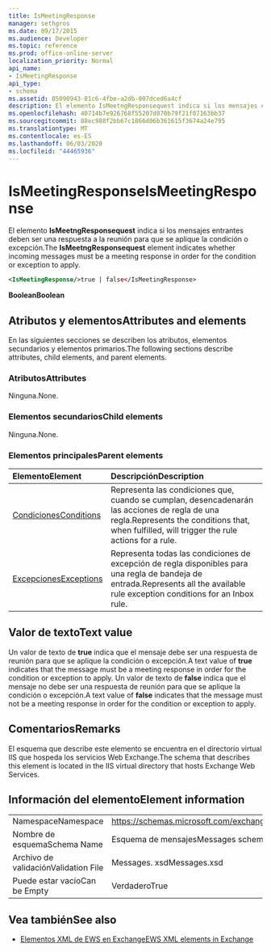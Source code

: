```yaml
---
title: IsMeetingResponse
manager: sethgros
ms.date: 09/17/2015
ms.audience: Developer
ms.topic: reference
ms.prod: office-online-server
localization_priority: Normal
api_name:
- IsMeetingResponse
api_type:
- schema
ms.assetid: 85090943-81c6-4fbe-a2db-007dced6a4cf
description: El elemento IsMeetngResponsequest indica si los mensajes entrantes deben ser una respuesta a la reunión para que se aplique la condición o excepción.
ms.openlocfilehash: 40714b7e926768f55207d870b79f21f07163bb37
ms.sourcegitcommit: 88ec988f2bb67c1866d06b361615f3674a24e795
ms.translationtype: MT
ms.contentlocale: es-ES
ms.lasthandoff: 06/03/2020
ms.locfileid: "44465936"
---
```

# <a name="ismeetingresponse"></a><span data-ttu-id="4b555-103">IsMeetingResponse</span><span class="sxs-lookup"><span data-stu-id="4b555-103">IsMeetingResponse</span></span>

<span data-ttu-id="4b555-104">El elemento **IsMeetngResponsequest** indica si los mensajes entrantes deben ser una respuesta a la reunión para que se aplique la condición o excepción.</span><span class="sxs-lookup"><span data-stu-id="4b555-104">The **IsMeetngResponsequest** element indicates whether incoming messages must be a meeting response in order for the condition or exception to apply.</span></span> 
  
```XML
<IsMeetingResponse/>true | false</IsMeetingResponse>
```

 <span data-ttu-id="4b555-105">**Boolean**</span><span class="sxs-lookup"><span data-stu-id="4b555-105">**Boolean**</span></span>
## <a name="attributes-and-elements"></a><span data-ttu-id="4b555-106">Atributos y elementos</span><span class="sxs-lookup"><span data-stu-id="4b555-106">Attributes and elements</span></span>

<span data-ttu-id="4b555-107">En las siguientes secciones se describen los atributos, elementos secundarios y elementos primarios.</span><span class="sxs-lookup"><span data-stu-id="4b555-107">The following sections describe attributes, child elements, and parent elements.</span></span>
  
### <a name="attributes"></a><span data-ttu-id="4b555-108">Atributos</span><span class="sxs-lookup"><span data-stu-id="4b555-108">Attributes</span></span>

<span data-ttu-id="4b555-109">Ninguna.</span><span class="sxs-lookup"><span data-stu-id="4b555-109">None.</span></span>
  
### <a name="child-elements"></a><span data-ttu-id="4b555-110">Elementos secundarios</span><span class="sxs-lookup"><span data-stu-id="4b555-110">Child elements</span></span>

<span data-ttu-id="4b555-111">Ninguna.</span><span class="sxs-lookup"><span data-stu-id="4b555-111">None.</span></span>
  
### <a name="parent-elements"></a><span data-ttu-id="4b555-112">Elementos principales</span><span class="sxs-lookup"><span data-stu-id="4b555-112">Parent elements</span></span>

|<span data-ttu-id="4b555-113">**Elemento**</span><span class="sxs-lookup"><span data-stu-id="4b555-113">**Element**</span></span>|<span data-ttu-id="4b555-114">**Descripción**</span><span class="sxs-lookup"><span data-stu-id="4b555-114">**Description**</span></span>|
|:-----|:-----|
|[<span data-ttu-id="4b555-115">Condiciones</span><span class="sxs-lookup"><span data-stu-id="4b555-115">Conditions</span></span>](conditions.md) <br/> |<span data-ttu-id="4b555-116">Representa las condiciones que, cuando se cumplan, desencadenarán las acciones de regla de una regla.</span><span class="sxs-lookup"><span data-stu-id="4b555-116">Represents the conditions that, when fulfilled, will trigger the rule actions for a rule.</span></span>  <br/> |
|[<span data-ttu-id="4b555-117">Excepciones</span><span class="sxs-lookup"><span data-stu-id="4b555-117">Exceptions</span></span>](exceptions.md) <br/> |<span data-ttu-id="4b555-118">Representa todas las condiciones de excepción de regla disponibles para una regla de bandeja de entrada.</span><span class="sxs-lookup"><span data-stu-id="4b555-118">Represents all the available rule exception conditions for an Inbox rule.</span></span>  <br/> |
   
## <a name="text-value"></a><span data-ttu-id="4b555-119">Valor de texto</span><span class="sxs-lookup"><span data-stu-id="4b555-119">Text value</span></span>

<span data-ttu-id="4b555-120">Un valor de texto de **true** indica que el mensaje debe ser una respuesta de reunión para que se aplique la condición o excepción.</span><span class="sxs-lookup"><span data-stu-id="4b555-120">A text value of **true** indicates that the message must be a meeting response in order for the condition or exception to apply.</span></span> <span data-ttu-id="4b555-121">Un valor de texto de **false** indica que el mensaje no debe ser una respuesta de reunión para que se aplique la condición o excepción.</span><span class="sxs-lookup"><span data-stu-id="4b555-121">A text value of **false** indicates that the message must not be a meeting response in order for the condition or exception to apply.</span></span> 
  
## <a name="remarks"></a><span data-ttu-id="4b555-122">Comentarios</span><span class="sxs-lookup"><span data-stu-id="4b555-122">Remarks</span></span>

<span data-ttu-id="4b555-123">El esquema que describe este elemento se encuentra en el directorio virtual IIS que hospeda los servicios Web Exchange.</span><span class="sxs-lookup"><span data-stu-id="4b555-123">The schema that describes this element is located in the IIS virtual directory that hosts Exchange Web Services.</span></span>
  
## <a name="element-information"></a><span data-ttu-id="4b555-124">Información del elemento</span><span class="sxs-lookup"><span data-stu-id="4b555-124">Element information</span></span>

|||
|:-----|:-----|
|<span data-ttu-id="4b555-125">Namespace</span><span class="sxs-lookup"><span data-stu-id="4b555-125">Namespace</span></span>  <br/> |https://schemas.microsoft.com/exchange/services/2006/messages  <br/> |
|<span data-ttu-id="4b555-126">Nombre de esquema</span><span class="sxs-lookup"><span data-stu-id="4b555-126">Schema Name</span></span>  <br/> |<span data-ttu-id="4b555-127">Esquema de mensajes</span><span class="sxs-lookup"><span data-stu-id="4b555-127">Messages schema</span></span>  <br/> |
|<span data-ttu-id="4b555-128">Archivo de validación</span><span class="sxs-lookup"><span data-stu-id="4b555-128">Validation File</span></span>  <br/> |<span data-ttu-id="4b555-129">Messages. xsd</span><span class="sxs-lookup"><span data-stu-id="4b555-129">Messages.xsd</span></span>  <br/> |
|<span data-ttu-id="4b555-130">Puede estar vacío</span><span class="sxs-lookup"><span data-stu-id="4b555-130">Can be Empty</span></span>  <br/> |<span data-ttu-id="4b555-131">Verdadero</span><span class="sxs-lookup"><span data-stu-id="4b555-131">True</span></span>  <br/> |
   
## <a name="see-also"></a><span data-ttu-id="4b555-132">Vea también</span><span class="sxs-lookup"><span data-stu-id="4b555-132">See also</span></span>



- [<span data-ttu-id="4b555-133">Elementos XML de EWS en Exchange</span><span class="sxs-lookup"><span data-stu-id="4b555-133">EWS XML elements in Exchange</span></span>](ews-xml-elements-in-exchange.md)

